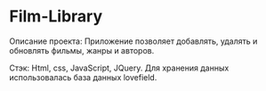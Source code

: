 # Film-Library
 Описание проекта:
 Приложение позволяет добавлять, удалять и обновлять фильмы, жанры и авторов.
 
 Стэк:
 Html, css, JavaScript, JQuery. Для хранения данных использовалась база данных lovefield.
  

